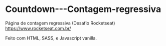 # Countdown---Contagem-regressiva

Página de contagem regressiva (Desafio Rocketseat)
https://www.rocketseat.com.br/

Feito com HTML, SASS, e Javascript vanilla.

